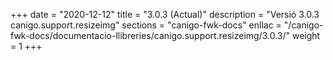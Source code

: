 +++
date        = "2020-12-12"
title       = "3.0.3 (Actual)"
description = "Versió 3.0.3 canigo.support.resizeimg"
sections    = "canigo-fwk-docs"
enllac		= "/canigo-fwk-docs/documentacio-llibreries/canigo.support.resizeimg/3.0.3/"
weight		= 1
+++
